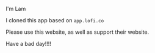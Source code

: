 I'm Lam

I cloned this app based on `app.lofi.co`

Please use this website, as well as support their website.

Have a bad day!!!!